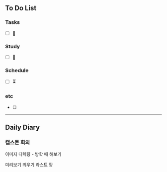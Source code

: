 ## To Do List
### Tasks
- [ ] 📅

### Study
- [ ] 📅 

### Schedule
- [ ] ⏳

### etc
- [ ] 

---
## Daily Diary

### 캡스톤 회의
이미지 디텍팅 - 방학 때 해보기

미리보기 띄우기 라스트 팡
